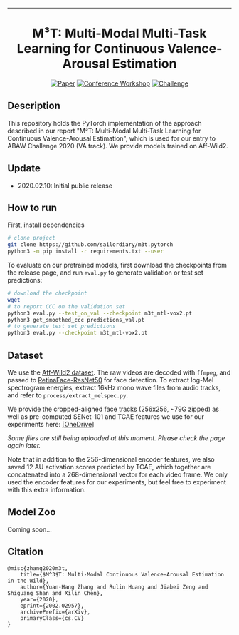 
---   
<div align="center">    
 
# M³T: Multi-Modal Multi-Task Learning for Continuous Valence-Arousal Estimation

[![Paper](http://img.shields.io/badge/paper-arxiv.2002.02957-B31B1B.svg)](https://arxiv.org/abs/2002.02957)
[![Conference Workshop](http://img.shields.io/badge/FG-2020-4b44ce.svg)](https://ibug.doc.ic.ac.uk/resources/affect-recognition-wild-unimulti-modal-analysis-va/) 
[![Challenge](http://img.shields.io/badge/ABAW-2020-4b44ce.svg)](https://ibug.doc.ic.ac.uk/resources/fg-2020-competition-affective-behavior-analysis/)   
</div>
 
## Description
This repository holds the PyTorch implementation of the approach described in our report "M³T: Multi-Modal Multi-Task Learning for Continuous Valence-Arousal Estimation", which is used for our entry to ABAW Challenge 2020 (VA track). We provide models trained on Aff-Wild2.

## Update

* 2020.02.10: Initial public release

## How to run   
First, install dependencies
```bash
# clone project   
git clone https://github.com/sailordiary/m3t.pytorch
python3 -m pip install -r requirements.txt --user
```

To evaluate on our pretrained models, first download the checkpoints from the release page, and run `eval.py` to generate validation or test set predictions:
```bash
# download the checkpoint
wget 
# to report CCC on the validation set
python3 eval.py --test_on_val --checkpoint m3t_mtl-vox2.pt
python3 get_smoothed_ccc predictions_val.pt
# to generate test set predictions
python3 eval.py --checkpoint m3t_mtl-vox2.pt
```

## Dataset
We use the [Aff-Wild2 dataset](https://ibug.doc.ic.ac.uk/resources/aff-wild2/). The raw videos are decoded with `ffmpeg`, and passed to [RetinaFace-ResNet50](https://github.com/deepinsight/insightface/tree/master/RetinaFace) for face detection. To extract log-Mel spectrogram energies, extract 16kHz mono wave files from audio tracks, and refer to `process/extract_melspec.py`.

We provide the cropped-aligned face tracks (256x256, ~79G zipped) as well as pre-computed SENet-101 and TCAE features we use for our experiments here: [[OneDrive]](https://mailsucaseducn-my.sharepoint.com/:f:/g/personal/zhangyuanhang15_mails_ucas_edu_cn/ErGo36iyXzFFtHcyXIQIuZABnaLsMiHE1CZ5EhsQ7HzhMw?e=sko5Uy)

*Some files are still being uploaded at this moment. Please check the page again later.*

Note that in addition to the 256-dimensional encoder features, we also saved 12 AU activation scores predicted by TCAE, which together are concatenated into a 268-dimensional vector for each video frame. We only used the encoder features for our experiments, but feel free to experiment with this extra information.

## Model Zoo

Coming soon...

## Citation   
```
@misc{zhang2020m3t,
    title={$M^3$T: Multi-Modal Continuous Valence-Arousal Estimation in the Wild},
    author={Yuan-Hang Zhang and Rulin Huang and Jiabei Zeng and Shiguang Shan and Xilin Chen},
    year={2020},
    eprint={2002.02957},
    archivePrefix={arXiv},
    primaryClass={cs.CV}
}
```

